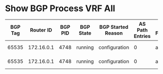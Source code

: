 
# Show BGP Process VRF All
| BGP Tag | Router ID | BGP PID | BGP State | BGP Started Reason | AS Path Entries | AS Format | Isolate Mode | Memory State | Mode | Paths Per Attribute | Performance Mode | Bytes Used | Entries Pending Delete | VRF | Cluster ID | Configured Router ID | Number of Configured Peers | Number of Established Peers | Pending Peers | VRF ID | VRF RD | VRF State | Address Family | Peer | Active Peers | Aggregates | Networks | Paths | Routes | Table ID | Table State |
| ------- | --------- | ------- | --------- | ------------------ | --------------- | --------- | ------------ | ------------ | ---- | ------------------- | ---------------- | ---------- | ---------------------- | --- | ---------- | -------------------- | -------------------------- | --------------------------- | ------------- | ------ | ------ | --------- | -------------- | ---- | ------------ | ---------- | -------- | ----- | ------ | -------- | ----------- |
| 65535 | 172.16.0.1 | 4748 | running | configuration | 0 | asplain | No | ok | Initialized | 1 | No | 128 | 0 | default | 0.0.0.0 | 0.0.0.0 | 1 | 0 | 0 | 1 | not configured | up | ipv4 unicast | 0 | 0 | 0 | 1 | 1 | 1 | 0x1 | up |
| 65535 | 172.16.0.1 | 4748 | running | configuration | 0 | asplain | No | ok | Initialized | 1 | No | 128 | 0 | default | 0.0.0.0 | 0.0.0.0 | 1 | 0 | 0 | 1 | not configured | up | ipv6 unicast | 0 | 0 | 0 | 0 | 0 | 0 | 0x80000001 | up |